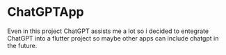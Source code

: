 # ChatGPTApp

Even in this project ChatGPT assists me a lot so i decided to entegrate ChatGPT into a flutter project so maybe other apps can include chatgpt in the future.
